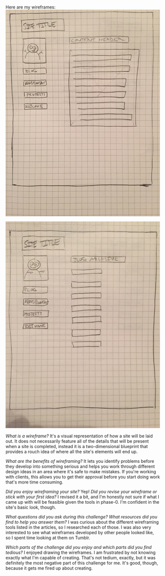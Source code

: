 Here are my wireframes: ![Wireframe Index](/week-2/imgs/wireframe-index.jpg)

![Wireframe Blog Index](/week-2/imgs/wireframe-blog-index.jpg)

_What is a wireframe?_
It's a visual representation of how a site will be laid out. It does not necessarily feature all of the details that will be present when a site is completed, instead it is a two-dimensional blueprint that provides a rouch idea of where all the site's elements will end up.

_What are the benefits of wireframing?_
It lets you identify problems before they develop into something serious and helps you work through different design ideas in an area where it's safe to make mistakes. If you're working with clients, this allows you to get their approval before you start doing work that's more time consuming.

_Did you enjoy wireframing your site?_
Yep!
_Did you revise your wireframe or stick with your first idea?_
I revised it a bit, and I'm honestly not sure if what I came up with will be feasible given the tools in phase-0. I'm confident in the site's basic look, though. 

_What questions did you ask during this challenge? What resources did you find to help you answer them?_
I was curious about the different wireframing tools listed in the articles, so I researched each of those. I was also very interested to see what wireframes developed by other people looked like, so I spent time looking at them on Tumblr.

_Which parts of the challenge did you enjoy and which parts did you find tedious?_
I enjoyed drawing the wireframes. I am frustrated by not knowing exactly what I'm capable of creating. That's not tedium, exactly, but it was definitely the most negative part of this challenge for me. It's good, though, because it gets me fired up about creating. 
